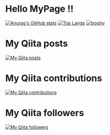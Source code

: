 # Hello MyPage !!
[![Anurag's GitHub stats](https://github-readme-stats.vercel.app/api?username=illionillion)](https://github.com/anuraghazra/github-readme-stats)
[![Top Langs](https://github-readme-stats.vercel.app/api/top-langs/?username=illionillion&layout=compact)](https://github.com/anuraghazra/github-readme-stats)
[![trophy](https://github-profile-trophy.vercel.app/?username=illionillion)](https://github.com/ryo-ma/github-profile-trophy)

<!-- [Qiita](https://qiita.com/dimyasvariant) -->


# My Qiita posts
[![My Qiita posts](https://qiita-badge.apiapi.app/s/mikkame/posts.svg)](https://qiita.com/dimyasvariant)
# My Qiita contributions
[![My Qiita contributions](https://qiita-badge.apiapi.app/s/mikkame/contributions.svg)](https://qiita.com/dimyasvariant)
# My Qiita followers
[![My Qiita followers](https://qiita-badge.apiapi.app/s/mikkame/followers.svg)](http://qiita.com/dimyasvariant)
